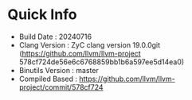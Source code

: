# Quick Info
* Build Date : 20240716
* Clang Version : ZyC clang version 19.0.0git (https://github.com/llvm/llvm-project 578cf724de56e6c6768859bb1b6a597ee5d14ea0)
* Binutils Version : master
* Compiled Based : https://github.com/llvm/llvm-project/commit/578cf724

